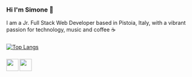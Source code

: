 ### Hi I'm Simone 👋

I am a Jr. Full Stack Web Developer based in Pistoia, Italy, with a vibrant passion for technology, music and coffee ☕ 

###
[![Top Langs](https://github-readme-stats.vercel.app/api/top-langs/?username=elmurie&langs_count=8&layout=compact)](https://github.com/elmurie/github-readme-stats)

###
<a href="https://www.linkedin.com/in/simone-morieri/"><img src="https://imgur.com/PhMEbqz" align="left" width="32"></a> 
<a href="mailto:elmurie@gmail.com"><img src="https://imgur.com/rw2rM8d" align="left" width="32" ></a>

